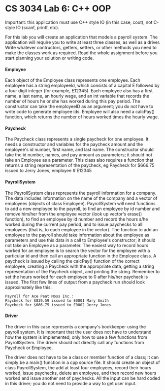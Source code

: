 # CS 3034 Lab 6: C++ OOP
Important: this application must use C++ style IO (in this case, cout), not C-style IO (scanf, printf, etc).

For this lab you will create an application that models a payroll system. The application will require you to write at least three classes, as well as a driver. Write whatever contructors, getters, setters, or other methods you need to make the classes work as required. Read the whole assignment before you start planning your solution or writing code.

#### Employee

Each object of the Employee class represents one employee. Each employee has a string employeeId, which consists of a capital E followed by a four digit integer (for example, E12345). Each employee also has a first name, a last name, an hourly wage, and an int variable that records the number of hours he or she has worked during this pay period. The constructor can take the employeeID as an argument; you do not have to write code to generate employee ids. Employee will also need a calcPay() function, which returns the number of hours worked times the hourly wage.

#### Paycheck
The Paycheck class represents a single paycheck for one employee. It needs a constructor and variables for the paycheck amount and the employee's id number, first name, and last name. The constructor should take the id number, names, and pay amount as parameters; it should not take an Employee as a parameter. This class also requires a function that returns a string representation of the paycheck, eg 
Paycheck for $666.75 issued to Jerry Jones, employee # E12345

#### PayrollSystem
The PayrollSystem class represents the payroll information for a company. The data includes information on the name of the company and a vector of employees (objects of class Employee). PayrollSystem will need functions to add a new employee to the payroll, to find an employee by id number and remove him/her from the employee vector (look up vector's erase() function), to find an employee by id number and record the hours s/he worked during the current pay period, and to issue paychecks to all employees (that is, to each employee in the vector). The function to add an employee to the payroll should take information about the employee as parameters and use this data in a call to Employee's constructor; it should not take an Employee as a parameter. The easiest way to record hours worked for an employee is to search the vector for the employee with a particular id and then call an appropriate function in the Employee class. A paycheck is issued by calling the calcPay() function of the correct employee, creating a Paycheck with the appropriate data, getting a string representation of the Paycheck object, and printing the string. Remember to set the hours worked for each employee to 0 after his/her paycheck is issued. The first few lines of output from a paycheck run should look approximately like this:

```
Payroll for Ace Peat Moss Inc.:
Paycheck for $839.59 issued to E0001 Mary Smith
Paycheck for $666.75 issued to E0002 Jerry Jones
```

#### Driver
The driver in this case represents a company's bookkeeper using the payroll system. It is important that the user does not have to understand how the system is implemented, only how to use a few functions from PayrollSystem. The driver should not directly call any functions from Paycheck or Employee.

The driver does not have to be a class or member function of a class; it can simply be a main() function in a cpp source file. It should create an object of class PayrollSystem, the add at least four employees, record their hours worked, issue paychecks, delete an employee, and then record new hours worked and issue another set of paychecks. All the input can be hard coded in this driver; you do not need to provide a way to get user input.

